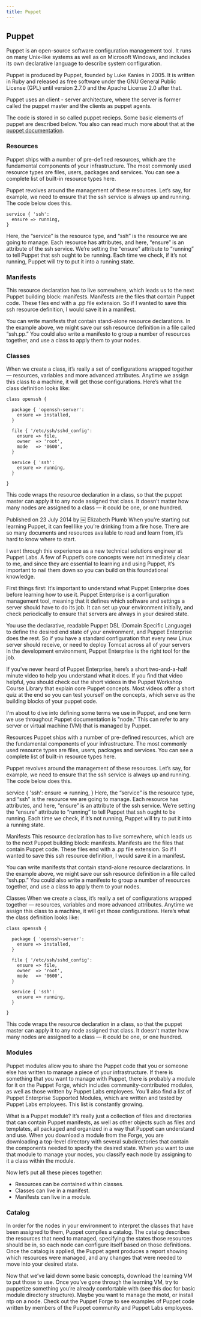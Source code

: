 ```yaml
---
title: Puppet
---
```

## Puppet

Puppet is an open-source software configuration management tool. It runs on many Unix-like systems as well as on Microsoft Windows, and includes its own declarative language to describe system configuration.

Puppet is produced by Puppet, founded by Luke Kanies in 2005. It is written in Ruby and released as free software under the GNU General Public License (GPL) until version 2.7.0 and the Apache License 2.0 after that.

Puppet uses an client - server architecture, where the server is former called the puppet master and the clients as puppet agents.

The code is stored in so called puppet recieps. Some basic elements of puppet are described below. You also can read much more about that at the <a href='https://docs.puppet.com/' target='_blank' rel='nofollow'>puppet documentation</a>.

### Resources
Puppet ships with a number of pre-defined resources, which are the fundamental components of your infrastructure. The most commonly used resource types are files, users, packages and services. You can see a complete list of built-in resource types here.

Puppet revolves around the management of these resources. Let’s say, for example, we need to ensure that the ssh service is always up and running. The code below does this.

```puppet
service { 'ssh':
  ensure => running,
}
```
Here, the “service” is the resource type, and “ssh” is the resource we are going to manage. Each resource has attributes, and here, “ensure” is an attribute of the ssh service. We’re setting the “ensure” attribute to “running” to tell Puppet that ssh ought to be running. Each time we check, if it’s not running, Puppet will try to put it into a running state.

### Manifests
This resource declaration has to live somewhere, which leads us to the next Puppet building block: manifests. Manifests are the files that contain Puppet code. These files end with a .pp file extension. So if I wanted to save this ssh resource definition, I would save it in a manifest.

You can write manifests that contain stand-alone resource declarations. In the example above, we might save our ssh resource definition in a file called “ssh.pp.” You could also write a manifesto to group a number of resources together, and use a class to apply them to your nodes.

### Classes
When we create a class, it’s really a set of configurations wrapped together — resources, variables and more advanced attributes. Anytime we assign this class to a machine, it will get those configurations. Here’s what the class definition looks like:

```puppet
class openssh {

  package { 'openssh-server':
    ensure => installed,
  }

  file { '/etc/ssh/sshd_config':
    ensure => file,
    owner  => 'root',
    mode   => '0600',
  }

  service { 'ssh':
    ensure => running,
  }

}
```
This code wraps the resource declaration in a class, so that the puppet master can apply it to any node assigned that class. It doesn’t matter how many nodes are assigned to a class — it could be one, or one hundred.

Published on 23 July 2014 by
￼ Elizabeth Plumb
When you’re starting out learning Puppet, it can feel like you’re drinking from a fire hose. There are so many documents and resources available to read and learn from, it’s hard to know where to start.

I went through this experience as a new technical solutions engineer at Puppet Labs. A few of Puppet’s core concepts were not immediately clear to me, and since they are essential to learning and using Puppet, it’s important to nail them down so you can build on this foundational knowledge.

First things first: It’s important to understand what Puppet Enterprise does before learning how to use it. Puppet Enterprise is a configuration management tool, meaning that it defines which software and settings a server should have to do its job. It can set up your environment initially, and check periodically to ensure that servers are always in your desired state.

You use the declarative, readable Puppet DSL (Domain Specific Language) to define the desired end state of your environment, and Puppet Enterprise does the rest. So if you have a standard configuration that every new Linux server should receive, or need to deploy Tomcat across all of your servers in the development environment, Puppet Enterprise is the right tool for the job.

If you’ve never heard of Puppet Enterprise, here’s a short two-and-a-half minute video to help you understand what it does. If you find that video helpful, you should check out the short videos in the Puppet Workshop Course Library that explain core Puppet concepts. Most videos offer a short quiz at the end so you can test yourself on the concepts, which serve as the building blocks of your puppet code.

I'm about to dive into defining some terms we use in Puppet, and one term we use throughout Puppet documentation is "node." This can refer to any server or virtual machine (VM) that is managed by Puppet.

Resources
Puppet ships with a number of pre-defined resources, which are the fundamental components of your infrastructure. The most commonly used resource types are files, users, packages and services. You can see a complete list of built-in resource types here.

Puppet revolves around the management of these resources. Let’s say, for example, we need to ensure that the ssh service is always up and running. The code below does this.

service { 'ssh':
  ensure => running,
}
Here, the “service” is the resource type, and “ssh” is the resource we are going to manage. Each resource has attributes, and here, “ensure” is an attribute of the ssh service. We’re setting the “ensure” attribute to “running” to tell Puppet that ssh ought to be running. Each time we check, if it’s not running, Puppet will try to put it into a running state.

Manifests
This resource declaration has to live somewhere, which leads us to the next Puppet building block: manifests. Manifests are the files that contain Puppet code. These files end with a .pp file extension. So if I wanted to save this ssh resource definition, I would save it in a manifest.

You can write manifests that contain stand-alone resource declarations. In the example above, we might save our ssh resource definition in a file called “ssh.pp.” You could also write a manifesto to group a number of resources together, and use a class to apply them to your nodes.

Classes
When we create a class, it’s really a set of configurations wrapped together — resources, variables and more advanced attributes. Anytime we assign this class to a machine, it will get those configurations. Here’s what the class definition looks like:

```puppet
class openssh {

  package { 'openssh-server':
    ensure => installed,
  }

  file { '/etc/ssh/sshd_config':
    ensure => file,
    owner  => 'root',
    mode   => '0600',
  }

  service { 'ssh':
    ensure => running,
  }

}
```

This code wraps the resource declaration in a class, so that the puppet master can apply it to any node assigned that class. It doesn’t matter how many nodes are assigned to a class — it could be one, or one hundred.

### Modules
Puppet modules allow you to share the Puppet code that you or someone else has written to manage a piece of your infrastructure. If there is something that you want to manage with Puppet, there is probably a module for it on the Puppet Forge, which includes community-contributed modules, as well as those written by Puppet Labs employees. You’ll also find a list of Puppet Enterprise Supported Modules, which are written and tested by Puppet Labs employees. This list is constantly growing.

What is a Puppet module? It’s really just a collection of files and directories that can contain Puppet manifests, as well as other objects such as files and templates, all packaged and organized in a way that Puppet can understand and use. When you download a module from the Forge, you are downloading a top-level directory with several subdirectories that contain the components needed to specify the desired state. When you want to use that module to manage your nodes, you classify each node by assigning to it a class within the module.

Now let’s put all these pieces together:

* Resources can be contained within classes.
* Classes can live in a manifest.
* Manifests can live in a module.

### Catalog
In order for the nodes in your environment to interpret the classes that have been assigned to them, Puppet compiles a catalog. The catalog describes the resources that need to managed, specifying the states those resources should be in, so each node can configure itself based on those definitions. Once the catalog is applied, the Puppet agent produces a report showing which resources were managed, and any changes that were needed to move into your desired state.

Now that we’ve laid down some basic concepts, download the learning VM to put those to use. Once you’ve gone through the learning VM, try to puppetize something you’re already comfortable with (see this doc for basic module directory structure). Maybe you want to manage the motd, or install ntp on a node. Check out the Puppet Forge to see examples of Puppet code written by members of the Puppet community and Puppet Labs employees.
